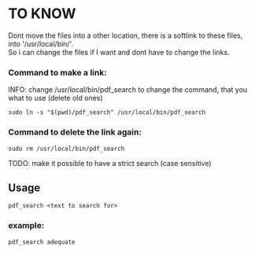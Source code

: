 # TO KNOW

Dont move the files into a other location, there is a softlink to these files, into '/usr/local/bin/'. <br>
So i can change the files if I want and dont have to change the links. 

### Command to make a link:
INFO: change /usr/local/bin/pdf_search to change the command, that you what to use (delete old ones) 

    sudo ln -s "$(pwd)/pdf_search" /usr/local/bin/pdf_search

###  Command to delete the link again:
    sudo rm /usr/local/bin/pdf_search



TODO: make it possible to have a strict search (case sensitive)

## Usage

    pdf_search <text to search for>

### example:
    pdf_search adequate